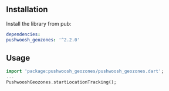 ## Installation

Install the library from pub:

```yaml
dependencies:
pushwoosh_geozones: '^2.2.0'
```

## Usage
```dart
import 'package:pushwoosh_geozones/pushwoosh_geozones.dart';
...
PushwooshGeozones.startLocationTracking();
```
